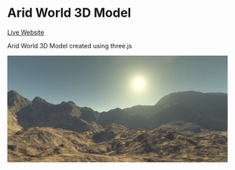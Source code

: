 Arid World 3D Model
===================  

[Live Website](https://utkarshpathrabe.github.io/Arid-World-3D-Model/)  

Arid World 3D Model created using three.js  

![Welcome Page](./assets/welcome_page.png)  
